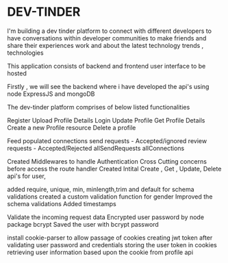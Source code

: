 # DEV-TINDER


I'm building a dev tinder platform to connect with different developers to have 
conversations within developer communities to make friends and share their experiences work and about the latest technology trends , technologies

This application consists of backend and frontend user interface to be hosted

Firstly , we will see the backend where i have developed the api's using node ExpressJS and mongoDB

The dev-tinder platform comprises of below listed functionalities

<!--   INITIAL LOGIN   -->

Register
Upload Profile Details
Login 
Update Profile
Get Profile Details
Create a new Profile resource
Delete a profile

<!-- AFTER LOGIN APIS -->

Feed populated connections
send requests - Accepted/ignored
review requests - Accepted/Rejected
allSendRequests
allConnections

<!--  ADDED MIDDLEWARE AND CREATED ROUTES  -->

Created Middlewares to handle Authentication
Cross Cutting concerns before access the route handler
Created Intital Create , Get , Update, Delete api's for user,

<!-- Explored Schema Types options   -->

added require, unique, min, minlength,trim and default for schema validations
created a  custom validation function for gender
Improved the schema validations
Added timestamps


<!-- Validate Data -->

Validate the incoming request data 
Encrypted user password by node package bcrypt
Saved the user with bcrypt password

<!-- Authentication using JWT token  -->

install cookie-parser to allow passage of cookies
creating jwt token after validating user password and credentials
storing the user token in cookies
retrieving user information based upon the cookie from profile api

